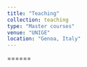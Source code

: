 ```yaml
---
title: "Teaching"
collection: teaching
type: "Master courses"
venue: "UNIGE"
location: "Genoa, Italy"
---
```





<!-- Heading 2
======

Heading 3 -->
======